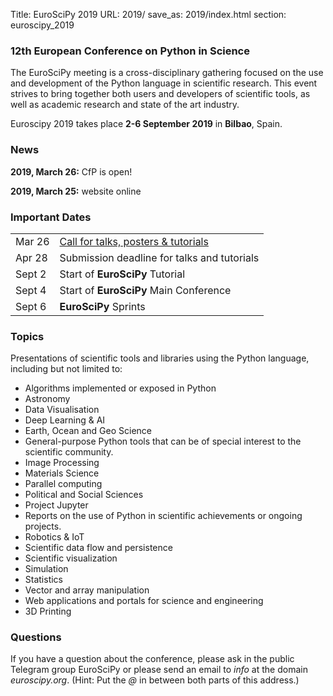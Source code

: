 Title: EuroSciPy 2019
URL: 2019/
save_as: 2019/index.html
section: euroscipy_2019


### 12th European Conference on Python in Science

The EuroSciPy meeting is a cross-disciplinary gathering focused on the use and development
of the Python language in scientific research. This event strives to bring together both
users and developers of scientific tools, as well as academic research and state of the art
industry.

Euroscipy 2019 takes place **2-6 September 2019** in **Bilbao**, Spain.


### News


**2019, March 26:** CfP is open!

**2019, March 25:** website online


### Important Dates

|        |                                                                            |
| ------ | -------------------------------------------------------------------------- |
| Mar 26 | [Call for talks, posters & tutorials](https://pretalx.com/euroscipy-2019/) |
| Apr 28 | Submission deadline for talks and tutorials                                |
| Sept 2 | Start of **EuroSciPy** Tutorial                                            |
| Sept 4 | Start of **EuroSciPy** Main Conference                                     |
| Sept 6 | **EuroSciPy** Sprints                                                      |


### Topics


Presentations of scientific tools and libraries using the Python language, including but not limited to:

 - Algorithms implemented or exposed in Python
 - Astronomy
 - Data Visualisation
 - Deep Learning & AI
 - Earth, Ocean and Geo Science
 - General-purpose Python tools that can be of special interest to the scientific community.
 - Image Processing
 - Materials Science
 - Parallel computing
 - Political and Social Sciences
 - Project Jupyter
 - Reports on the use of Python in scientific achievements or ongoing projects.
 - Robotics & IoT
 - Scientific data flow and persistence
 - Scientific visualization
 - Simulation
 - Statistics
 - Vector and array manipulation
 - Web applications and portals for science and engineering
 - 3D Printing


### Questions<a name="questions"></a>

If you have a question about the conference, please ask in the public Telegram group EuroSciPy
or please send an email to *info* at the domain *euroscipy.org*.
(Hint: Put the *@* in between both parts of this address.)
